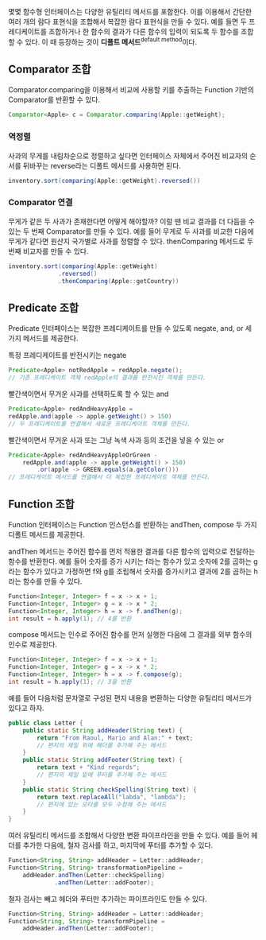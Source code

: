 몇몇 함수형 인터페이스는 다양한 유틸리티 메서드를 포함한다. 이를 이용해서 간단한 여러 개의 람다 표현식을 조합해서 복잡한 람다 표현식을 만들 수 있다. 예를 들면 두 프레디케이트를 조합하거나 한 함수의 결과가 다른 함수의 입력이 되도록 두 함수를 조합할 수 있다. 이 때 등장하는 것이 __디폴트 메서드__<sup>default method</sup>이다.

## Comparator 조합

Comparator.comparing을 이용해서 비교에 사용할 키를 추출하는 Function 기반의 Comparator를 반환할 수 있다.

```java
Comparator<Apple> c = Comparator.comparing(Apple::getWeight);
```

### 역정렬

사과의 무게를 내림차순으로 정렬하고 싶다면 인터페이스 자체에서 주어진 비교자의 순서를 뒤바꾸는 reverse라는 디폴트 메서드를 사용하면 된다.

```java
inventory.sort(comparing(Apple::getWeight).reversed())
```

### Comparator 연결

무게가 같은 두 사과가 존재한다면 어떻게 해야할까? 이럴 땐 비교 결과를 더 다듬을 수 있는 두 번째 Comparator를 만들 수 있다. 예를 들어 무게로 두 사과를 비교한 다음에 무게가 같다면 원산지 국가별로 사과를 정렬할 수 있다. thenComparing 메서드로 두 번째 비교자를 만들 수 있다.

```java
inventory.sort(comparing(Apple::getWeight)
              .reversed()
              .thenComparing(Apple::getCountry))
```

## Predicate 조합

Predicate 인터페이스는 복잡한 프레디케이트를 만들 수 있도록 negate, and, or 세 가지 메서드를 제공한다.

특정 프레디케이트를 반전시키는 negate
```java
Predicate<Apple> notRedApple = redApple.negate();
// 기존 프레디케이트 객체 redApple의 결과를 반전시킨 객체를 만든다.
```

빨간색이면서 무거운 사과를 선택하도록 할 수 있는 and
```java
Predicate<Apple> redAndHeavyApple =
redApple.and(apple -> apple.getWeight() > 150)
// 두 프레디케이트를 연결해서 새로운 프레디케이트 객체를 만든다.
```

빨간색이면서 무거운 사과 또는 그냥 녹색 사과 등의 조건을 넣을 수 있는 or
```java
Predicate<Apple> redAndHeavyAppleOrGreen -
    redApple.and(apple -> apple.getWeight() > 150)
        .or(apple -> GREEN.equals(a.getColor()))
// 프레디케이트 메서드를 연결해서 더 복잡한 프레디케이트 객체를 만든다.
```

## Function 조합

Function 인터페이스는 Function 인스턴스를 반환하는 andThen, compose 두 가지 디폴트 메서드를 제공한다.

andThen 메서드는 주어진 함수를 먼저 적용한 결과를 다른 함수의 입력으로 전달하는 함수를 반환한다. 예를 들어 숫자를 증가 시키는 f라는 함수가 있고 숫자에 2를 곱하는 g라는 함수가 있다고 가정하면 f와 g를 조립해서 숫자를 증가시키고 결과에 2를 곱하는 h라는 함수를 만들 수 있다.

```java
Function<Integer, Integer> f = x -> x + 1;
Function<Integer, Integer> g = x -> x * 2;
Function<Integer, Integer> h = x -> f.andThen(g);
int result = h.apply(1); // 4를 반환
```

compose 메서드는 인수로 주어진 함수를 먼저 실행한 다음에 그 결과를 외부 함수의 인수로 제공한다.

```java
Function<Integer, Integer> f = x -> x + 1;
Function<Integer, Integer> g = x -> x * 2;
Function<Integer, Integer> h = x -> f.compose(g);
int result = h.apply(1); // 3을 반환
```

예를 들어 다음처럼 문자열로 구성된 편지 내용을 변환하는 다양한 유틸리티 메서드가 있다고 하자.

```java
public class Letter {
    public static String addHeader(String text) {
        return "From Raoul, Mario and Alan:" + text;
        // 편지의 제일 위에 헤더를 추가해 주는 메서드
    }
    public static String addFooter(String text) {
        return text + "Kind regards";
        // 편지의 제일 밑에 푸터를 추가해 주는 메서드
    }
    public static String checkSpelling(String text) {
        return text.replaceAll("labda", "lambda");
        // 편지에 있는 오타를 모두 수정해 주는 메서드
    }
}
```
여러 유틸리티 메서드를 조합해서 다양한 변환 파이프라인을 만들 수 있다. 예를 들어 헤더를 추가한 다음에, 철자 검사를 하고, 마지막에 푸터를 추가할 수 있다.
```java
Function<String, String> addHeader = Letter::addHeader;
Function<String, String> transformationPipeline =
    addHeader.andThen(Letter::checkSpelling)
             .andThen(Letter::addFooter);
```
철자 검사는 빼고 헤더와 푸터만 추가하는 파이프라인도 만들 수 있다.
```java
Function<String, String> addHeader = Letter::addHeader;
Function<String, String> transformPipeline =
    addHeader.andThen(Letter::addFooter);
```
